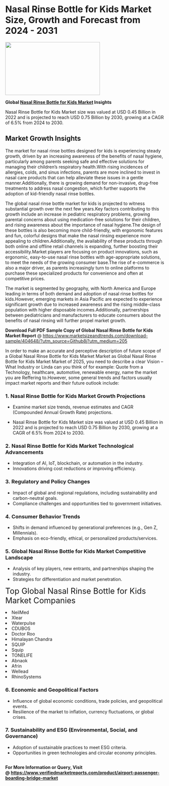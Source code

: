 <H1>Nasal Rinse Bottle for Kids Market Size, Growth and Forecast from 2024 - 2031</H1><img class="aligncenter size-medium wp-image-584254" src="https://thirdeyenews.in/wp-content/uploads/2024/09/Global-Market-Research-300x168.jpeg" alt="" width="300" height="168" /><p><strong>Global&nbsp;<a href="https://www.marketsizeandtrends.com/download-sample/404648/?utm_source=Github8j?utm_medium=205">Nasal Rinse Bottle for Kids Market</a> Insights</strong></p><p>Nasal Rinse Bottle for Kids Market size was valued at USD 0.45 Billion in 2022 and is projected to reach USD 0.75 Billion by 2030, growing at a CAGR of 6.5% from 2024 to 2030.</p><p><h2>Market Growth Insights</h2> <p>The market for nasal rinse bottles designed for kids is experiencing steady growth, driven by an increasing awareness of the benefits of nasal hygiene, particularly among parents seeking safe and effective solutions for managing their children’s respiratory health.With rising incidences of allergies, colds, and sinus infections, parents are more inclined to invest in nasal care products that can help alleviate these issues in a gentle manner.Additionally, there is growing demand for non-invasive, drug-free treatments to address nasal congestion, which further supports the adoption of kid-friendly nasal rinse bottles.</p> <p>The global nasal rinse bottle market for kids is projected to witness substantial growth over the next few years.Key factors contributing to this growth include an increase in pediatric respiratory problems, growing parental concerns about using medication-free solutions for their children, and rising awareness about the importance of nasal hygiene.The design of these bottles is also becoming more child-friendly, with ergonomic features and fun, colorful designs that make the nasal rinsing experience more appealing to children.Additionally, the availability of these products through both online and offline retail channels is expanding, further boosting their accessibility.Market players are focusing on product innovations, such as ergonomic, easy-to-use nasal rinse bottles with age-appropriate solutions, to meet the needs of the growing consumer base.The rise of e-commerce is also a major driver, as parents increasingly turn to online platforms to purchase these specialized products for convenience and often at competitive prices.</p> <p>The market is segmented by geography, with North America and Europe leading in terms of both demand and adoption of nasal rinse bottles for kids.However, emerging markets in Asia Pacific are expected to experience significant growth due to increased awareness and the rising middle-class population with higher disposable incomes.Additionally, partnerships between pediatricians and manufacturers to educate consumers about the benefits of nasal rinsing will further propel market growth.</p> <p><span class=""><strong>Download Full PDF Sample Copy of Global Nasal Rinse Bottle for Kids Market Report</strong> @ <a href="https://www.marketsizeandtrends.com/download-sample/404648/?utm_source=Github8j?utm_medium=205" target="_blank">https://www.marketsizeandtrends.com/download-sample/404648/?utm_source=Github8j?utm_medium=205</a></span></p><p>In order to make an accurate and perceptive description of future scope of a Global&nbsp;Nasal Rinse Bottle for Kids Market Market as Global&nbsp;Nasal Rinse Bottle for Kids Market Market of 2025, you need to describe a clear Vision &ndash; What Industry or Linda can you think of for example: Quote from a Technology, healthcare, automotive, renewable energy, name the market you are Reffering to.However, some general trends and factors usually impact market reports and their future outlook include:</p><h3>1.&nbsp;<strong>Nasal Rinse Bottle for Kids Market Growth Projections</strong></h3><ul><li>Examine market size trends, revenue estimates and CAGR (Compounded Annual Growth Rate) projections.</li><li><p>Nasal Rinse Bottle for Kids Market size was valued at USD 0.45 Billion in 2022 and is projected to reach USD 0.75 Billion by 2030, growing at a CAGR of 6.5% from 2024 to 2030.</p></li></ul><h3>2.&nbsp;<strong>Nasal Rinse Bottle for Kids Market Technological Advancements</strong></h3><ul><li>Integration of AI, IoT, blockchain, or automation in the industry.</li><li>Innovations driving cost reductions or improving efficiency.</li></ul><h3>3.&nbsp;<strong>Regulatory and Policy Changes</strong></h3><ul><li>Impact of global and regional regulations, including sustainability and carbon-neutral goals.</li><li>Compliance challenges and opportunities tied to government initiatives.</li></ul><h3>4.&nbsp;<strong>Consumer Behavior Trends</strong></h3><ul><li>Shifts in demand influenced by generational preferences (e.g., Gen Z, Millennials).</li><li>Emphasis on eco-friendly, ethical, or personalized products/services.</li></ul><h3>5.&nbsp;<strong>Global Nasal Rinse Bottle for Kids Market Competitive Landscape</strong></h3><ul><li>Analysis of key players, new entrants, and partnerships shaping the industry.</li><li>Strategies for differentiation and market penetration.</li></ul><p data-pm-slice="1 1 []"><span style="color: inherit; font-family: inherit; font-size: 25px;">Top Global Nasal Rinse Bottle for Kids Market Companies</span></p><div class="" data-test-id=""><p><li>NeilMed</li><li> Xlear</li><li> Waterpulse</li><li> CDUBOS</li><li> Doctor Roo</li><li> Himalayan Chandra</li><li> SQUIP</li><li> Squip</li><li> TONELIFE</li><li> Abnaok</li><li> Afrin</li><li> Wellead</li><li> RhinoSystems</li></p></div><h3>6.&nbsp;<strong>Economic and Geopolitical Factors</strong></h3><ul><li>Influence of global economic conditions, trade policies, and geopolitical events.</li><li>Resilience of the market to inflation, currency fluctuations, or global crises.</li></ul><h3>7.&nbsp;<strong>Sustainability and ESG (Environmental, Social, and Governance)</strong></h3><ul><li>Adoption of sustainable practices to meet ESG criteria.</li><li>Opportunities in green technologies and circular economy principles.</li></ul><h2><strong style="font-size: 14px;">For More Information or Query, Visit @&nbsp;</strong><a style="background-color: #ffffff; font-size: 14px;" href="https://www.marketsizeandtrends.com/report/nasal-rinse-bottle-for-kids-market/" target="_blank">https://www.verifiedmarketreports.com/product/airport-passenger-boarding-bridge-market</a></h2>